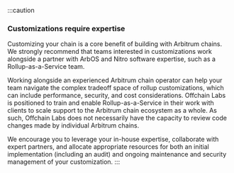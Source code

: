 :::caution

### Customizations require expertise

Customizing your chain is a core benefit of building with Arbitrum chains. We strongly recommend that teams interested in customizations work alongside a partner with ArbOS and Nitro software expertise, such as a Rollup-as-a-Service team.

Working alongside an experienced Arbitrum chain operator can help your team navigate the complex tradeoff space of rollup customizations, which can include performance, security, and cost considerations. Offchain Labs is positioned to train and enable Rollup-as-a-Service in their work with clients to scale support to the Arbitrum chain ecosystem as a whole. As such, Offchain Labs does not necessarily have the capacity to review code changes made by individual Arbitrum chains.

We encourage you to leverage your in-house expertise, collaborate with expert partners, and allocate appropriate resources for both an initial implementation (including an audit) and ongoing maintenance and security management of your customization.
:::
